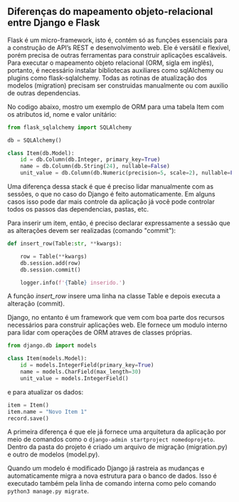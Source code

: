 ## Diferenças do mapeamento objeto-relacional entre Django e Flask

Flask é um micro-framework, isto é, contém só as funções essenciais para a construção de API’s REST e desenvolvimento web. Ele é versátil e flexível, porém precisa de outras ferramentas para construir aplicações escaláveis. Para executar o mapeamento objeto relacional (ORM, sigla em inglês), portanto, é necessário instalar bibliotecas auxiliares como sqlAlchemy ou plugins como flask-sqlalchemy. Todas as rotinas de atualização dos modelos (migration) precisam ser construidas manualmente ou com auxilio de outras dependencias.

No codigo abaixo, mostro um exemplo de ORM para uma tabela Item com os atributos id, nome e valor unitário:

```python
from flask_sqlalchemy import SQLAlchemy

db = SQLAlchemy()

class Item(db.Model):
    id = db.Column(db.Integer, primary_key=True)
    name = db.Column(db.String(24), nullable=False)
    unit_value = db.Column(db.Numeric(precision=5, scale=2), nullable=False)
```

Uma diferença dessa stack é que é preciso lidar manualmente com as sessões, o que no caso do Django é feito automaticamente. Em alguns casos isso pode dar mais controle da aplicação já você pode controlar todos os passos das dependencias, pastas, etc.

Para inserir um item, então, é preciso declarar expressamente a sessão que as alterações devem ser realizadas (comando "commit"):

```python
def insert_row(Table:str, **kwargs):

    row = Table(**kwargs)
    db.session.add(row)
    db.session.commit()

    logger.info(f'{Table} inserido.')
```

A função *insert_row* insere uma linha na classe Table e depois executa a alteração (commit). 

Django, no entanto é um framework que vem com boa parte dos recursos necessários para construir aplicações web. Ele fornece um modulo interno para lidar com operações de ORM atraves de classes próprias.

```python
from django.db import models

class Item(models.Model):
    id = models.IntegerField(primary_key=True)
    name = models.CharField(max_length=30)
    unit_value = models.IntegerField()
```
e para atualizar os dados:

```python
item = Item()
item.name = "Novo Item 1"
record.save()
```

A primeira diferença é que ele já fornece uma arquitetura da aplicação por meio de comandos como o ```django-admin startproject nomedoprojeto```. Dentro da pasta do projeto é criado um arquivo de migração (migration.py) e outro de modelos (model.py). 

Quando um modelo é modificado Django já rastreia as mudanças e automaticamente migra a nova estrutura para o banco de dados. Isso é executado também pela linha de comando interna como pelo comando ```python3 manage.py migrate```.
 

